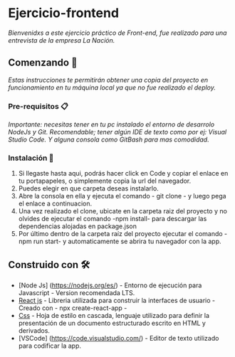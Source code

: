 # Ejercicio-frontend

_Bienvenidxs a este ejercicio práctico de Front-end, fue realizado para una entrevista de la empresa La Nación._

## Comenzando 🚀

_Estas instrucciones te permitirán obtener una copia del proyecto en funcionamiento en tu máquina local ya que no fue realizado el deploy._

### Pre-requisitos 📋

_Importante: necesitas tener en tu pc instalado el entorno de desarrolo NodeJs y Git._
_Recomendable; tener algún IDE de texto como por ej: Visual Studio Code. Y alguna consola como GitBash para mas comodidad._ 

### Instalación 🔧

1) Si llegaste hasta aqui, podrás hacer click en Code y copiar el enlace en tu portapapeles, o simplemente copia la url del navegador.
2) Puedes elegir en que carpeta deseas instalarlo.
3) Abre la consola en ella y ejecuta el comando - git clone - y luego pega el enlace a continuacion.
4) Una vez realizado el clone, ubicate en la carpeta raiz del proyecto y no olvides de ejecutar el comando -npm install- para descargar las dependencias alojadas en package.json
5) Por último dentro de la carpeta raíz del proyecto ejecutar el comando -npm run start- y automaticamente se abrira tu navegador con la app.


## Construido con 🛠️

* [Node Js] (https://nodejs.org/es/) - Entorno de ejecución para Javascript - Version recomendada LTS.
* [React js](https://es.reactjs.org/) - Libreria utilizada para construir la interfaces de usuario - Creado con - npx create-react-app -
* [Css](https://css-tricks.com/) - Hoja de estilo en cascada, lenguaje utilizado para definir la presentación de un documento estructurado escrito en HTML y derivados.
* [VSCode] (https://code.visualstudio.com/) - Editor de texto utilizado para codificar la app.

